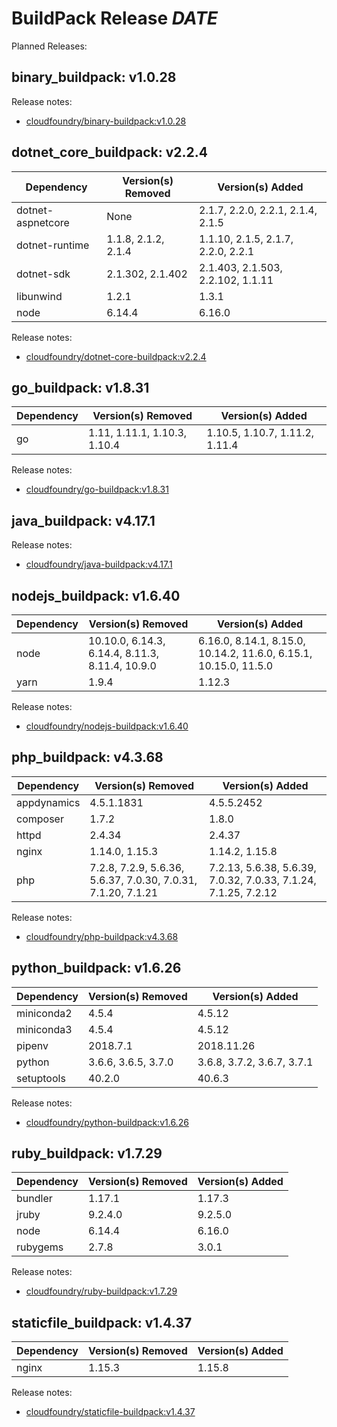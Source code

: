 # BuildPack Release *DATE*

Planned Releases:

## binary_buildpack: v1.0.28

Release notes:

* [cloudfoundry/binary-buildpack:v1.0.28](https://github.com/cloudfoundry/binary-buildpack/releases/tag/v1.0.28)

## dotnet_core_buildpack: v2.2.4

| Dependency | Version(s) Removed | Version(s) Added |
|------------|--------------------|------------------|
| dotnet-aspnetcore | None | 2.1.7, 2.2.0, 2.2.1, 2.1.4, 2.1.5 |
| dotnet-runtime | 1.1.8, 2.1.2, 2.1.4 | 1.1.10, 2.1.5, 2.1.7, 2.2.0, 2.2.1 |
| dotnet-sdk | 2.1.302, 2.1.402 | 2.1.403, 2.1.503, 2.2.102, 1.1.11 |
| libunwind | 1.2.1 | 1.3.1 |
| node | 6.14.4 | 6.16.0 |

Release notes:

* [cloudfoundry/dotnet-core-buildpack:v2.2.4](https://github.com/cloudfoundry/dotnet-core-buildpack/releases/tag/v2.2.4)

## go_buildpack: v1.8.31

| Dependency | Version(s) Removed | Version(s) Added |
|------------|--------------------|------------------|
| go | 1.11, 1.11.1, 1.10.3, 1.10.4 | 1.10.5, 1.10.7, 1.11.2, 1.11.4 |

Release notes:

* [cloudfoundry/go-buildpack:v1.8.31](https://github.com/cloudfoundry/go-buildpack/releases/tag/v1.8.31)

## java_buildpack: v4.17.1

Release notes:

* [cloudfoundry/java-buildpack:v4.17.1](https://github.com/cloudfoundry/java-buildpack/releases/tag/v4.17.1)

## nodejs_buildpack: v1.6.40

| Dependency | Version(s) Removed | Version(s) Added |
|------------|--------------------|------------------|
| node | 10.10.0, 6.14.3, 6.14.4, 8.11.3, 8.11.4, 10.9.0 | 6.16.0, 8.14.1, 8.15.0, 10.14.2, 11.6.0, 6.15.1, 10.15.0, 11.5.0 |
| yarn | 1.9.4 | 1.12.3 |

Release notes:

* [cloudfoundry/nodejs-buildpack:v1.6.40](https://github.com/cloudfoundry/nodejs-buildpack/releases/tag/v1.6.40)

## php_buildpack: v4.3.68

| Dependency | Version(s) Removed | Version(s) Added |
|------------|--------------------|------------------|
| appdynamics | 4.5.1.1831 | 4.5.5.2452 |
| composer | 1.7.2 | 1.8.0 |
| httpd | 2.4.34 | 2.4.37 |
| nginx | 1.14.0, 1.15.3 | 1.14.2, 1.15.8 |
| php | 7.2.8, 7.2.9, 5.6.36, 5.6.37, 7.0.30, 7.0.31, 7.1.20, 7.1.21 | 7.2.13, 5.6.38, 5.6.39, 7.0.32, 7.0.33, 7.1.24, 7.1.25, 7.2.12 |

Release notes:

* [cloudfoundry/php-buildpack:v4.3.68](https://github.com/cloudfoundry/php-buildpack/releases/tag/v4.3.68)

## python_buildpack: v1.6.26

| Dependency | Version(s) Removed | Version(s) Added |
|------------|--------------------|------------------|
| miniconda2 | 4.5.4 | 4.5.12 |
| miniconda3 | 4.5.4 | 4.5.12 |
| pipenv | 2018.7.1 | 2018.11.26 |
| python | 3.6.6, 3.6.5, 3.7.0 | 3.6.8, 3.7.2, 3.6.7, 3.7.1 |
| setuptools | 40.2.0 | 40.6.3 |

Release notes:

* [cloudfoundry/python-buildpack:v1.6.26](https://github.com/cloudfoundry/python-buildpack/releases/tag/v1.6.26)

## ruby_buildpack: v1.7.29

| Dependency | Version(s) Removed | Version(s) Added |
|------------|--------------------|------------------|
| bundler | 1.17.1 | 1.17.3 |
| jruby | 9.2.4.0 | 9.2.5.0 |
| node | 6.14.4 | 6.16.0 |
| rubygems | 2.7.8 | 3.0.1 |

Release notes:

* [cloudfoundry/ruby-buildpack:v1.7.29](https://github.com/cloudfoundry/ruby-buildpack/releases/tag/v1.7.29)

## staticfile_buildpack: v1.4.37

| Dependency | Version(s) Removed | Version(s) Added |
|------------|--------------------|------------------|
| nginx | 1.15.3 | 1.15.8 |

Release notes:

* [cloudfoundry/staticfile-buildpack:v1.4.37](https://github.com/cloudfoundry/staticfile-buildpack/releases/tag/v1.4.37)

